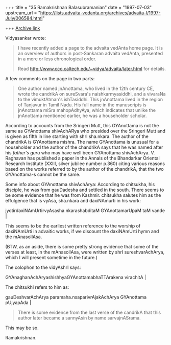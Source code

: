 +++
title = "35 Ramakrishnan Balasubramanian"
date = "1997-07-03"
upstream_url = "https://lists.advaita-vedanta.org/archives/advaita-l/1997-July/006584.html"

+++
[Archive link](https://lists.advaita-vedanta.org/archives/advaita-l/1997-July/006584.html)

Vidyasankar wrote:

>I have recently added a page to the advaita vedAnta home page. It is an
>overview of authors in post-Sankaran advaita vedAnta, presented in a more
>or less chronological order.
>
>Read <http://www.cco.caltech.edu/~vidya/advaita/later.html> for details.

A few comments on the page in two parts:

>One author named jnAnottama, who lived in the 12th century CE, wrote the
>candrikA on sureSvara's naishkarmyasiddhi, and a vivaraNa to the vimuktAtman's
>ishTasiddhi. This jnAnottama lived in the region of Tanjavur in Tamil Nadu. His
>full name in the manuscripts is jnAnottama miSra mahopAdhyAya, which indicates
>that unlike the jnAnottama mentioned earlier, he was a householder scholar.

According to accounts from the Sringeri Mutt, this GYAnottama is not the same
as GYAnottama shivAchARya who presided over the Sringeri Mutt and is given as
fifth in line starting with shrI sha.nkara. The author of the chandrikA is
GYAnottama mishra. The name GYAnottama is unusual for a householder and
the author of the chandrikA says that he was named after his _father's guru_
who may have well been GYAnottama shivAchArya. V. Raghavan has published a
paper in the Annals of the Bhandarkar Oriental Research Institute (XXIII,
silver jubilee number p.360) citing various reasons based on the works referred
to by the author of the chandrikA, that the two GYAnottama-s cannot be the
same.

Some info about GYAnottama shivAchArya: According to chitsukha, his disciple,
he was from gauDadesha and settled in the south. There seems to be some
evidence that he was from Kashmir. chitsukha salutes him as the effulgence that
is vyAsa, sha.nkara and daxiNAmurti in his work:

   jyotirdaxiNAmUrtirvyAsasha.nkarashabditaM GYAnottamarUpaM taM vande |

This seems to be the earliest written reference to the worship of daxiNAmUrti
in advaitic works, if we discount the daxiNAmUrti hymn and the mAnasollAsa.

(BTW, as an aside, there is some pretty strong evidence that some of the verses
at least, in the mAnasollAsa, were written by shrI sureshvarAchArya, which I
will present sometime in the future.)

The colophon to the vidyAshrI says:

   GYAnaghanAchAryashishhyaGYAnottamabhaTTArakena virachitA |

The chitsukhI refers to him as:

   gauDeshvarAchArya paramaha.nsaparivrAjakAchArya GYAnottama pUjyapAda |

>There is some evidence from the last verse of the candrikA that this author
>later became a sannyAsin by name sarvajnASrama.

This may be so.

Ramakrishnan.

